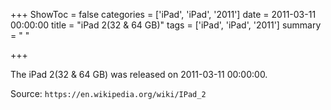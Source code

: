 +++
ShowToc = false
categories = ['iPad', 'iPad', '2011']
date = 2011-03-11 00:00:00
title = "iPad 2(32 & 64 GB)"
tags = ['iPad', 'iPad', '2011']
summary = " "

+++

The iPad 2(32 & 64 GB) was released on 2011-03-11 00:00:00.

Source: `https://en.wikipedia.org/wiki/IPad_2`


